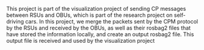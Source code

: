 
This project is part of the visualization project of sending CP messages between RSUs and OBUs, which is part of the research project on self-driving cars.
In this project, we merge the packets sent by the CPM protocol by the RSUs and received by the OBUs, as well as their rosbag2 files that have stored the information locally, and create an output rosbag2 file.
This output file is received and used by the visualization project